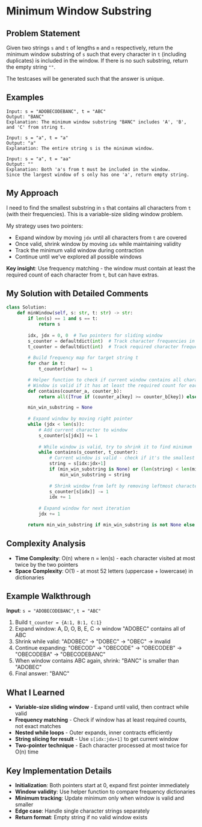 # Minimum Window Substring

## Problem Statement
Given two strings `s` and `t` of lengths `m` and `n` respectively, return the minimum window substring of `s` such that every character in `t` (including duplicates) is included in the window. If there is no such substring, return the empty string `""`.

The testcases will be generated such that the answer is unique.

## Examples
```
Input: s = "ADOBECODEBANC", t = "ABC"
Output: "BANC"
Explanation: The minimum window substring "BANC" includes 'A', 'B', and 'C' from string t.

Input: s = "a", t = "a"
Output: "a"
Explanation: The entire string s is the minimum window.

Input: s = "a", t = "aa"
Output: ""
Explanation: Both 'a's from t must be included in the window.
Since the largest window of s only has one 'a', return empty string.
```

## My Approach
I need to find the smallest substring in `s` that contains all characters from `t` (with their frequencies). This is a variable-size sliding window problem.

My strategy uses two pointers:
- Expand window by moving `jdx` until all characters from `t` are covered
- Once valid, shrink window by moving `idx` while maintaining validity
- Track the minimum valid window during contraction
- Continue until we've explored all possible windows

**Key insight**: Use frequency matching - the window must contain at least the required count of each character from `t`, but can have extras.

## My Solution with Detailed Comments
```python
class Solution:
    def minWindow(self, s: str, t: str) -> str:
        if len(s) == 1 and s == t:
            return s
            
        idx, jdx = 0, 0  # Two pointers for sliding window
        s_counter = defaultdict(int)  # Track character frequencies in current window
        t_counter = defaultdict(int)  # Track required character frequencies
        
        # Build frequency map for target string t
        for char in t:
            t_counter[char] += 1

        # Helper function to check if current window contains all characters of t
        # Window is valid if it has at least the required count for each character
        def contains(counter_a, counter_b):
            return all([True if (counter_a[key] >= counter_b[key]) else False for key in counter_b.keys()])

        min_win_substring = None
        
        # Expand window by moving right pointer
        while (jdx < len(s)):
            # Add current character to window
            s_counter[s[jdx]] += 1
            
            # While window is valid, try to shrink it to find minimum
            while contains(s_counter, t_counter):
                # Current window is valid - check if it's the smallest so far
                string = s[idx:jdx+1]
                if (min_win_substring is None) or (len(string) < len(min_win_substring)):
                    min_win_substring = string
                
                # Shrink window from left by removing leftmost character
                s_counter[s[idx]] -= 1
                idx += 1
            
            # Expand window for next iteration
            jdx += 1

        return min_win_substring if min_win_substring is not None else ""
```

## Complexity Analysis
- **Time Complexity**: O(n) where n = len(s) - each character visited at most twice by the two pointers
- **Space Complexity**: O(1) - at most 52 letters (uppercase + lowercase) in dictionaries

## Example Walkthrough
**Input**: `s = "ADOBECODEBANC"`, `t = "ABC"`

1. Build `t_counter = {A:1, B:1, C:1}`
2. Expand window: A, D, O, B, E, C → window "ADOBEC" contains all of ABC
3. Shrink while valid: "ADOBEC" → "DOBEC" → "OBEC" → invalid
4. Continue expanding: "OBECOD" → "OBECODE" → "OBECODEB" → "OBECODEBA" → "OBECODEBANC"
5. When window contains ABC again, shrink: "BANC" is smaller than "ADOBEC"
6. Final answer: "BANC"

## What I Learned
- **Variable-size sliding window** - Expand until valid, then contract while valid
- **Frequency matching** - Check if window has at least required counts, not exact matches
- **Nested while loops** - Outer expands, inner contracts efficiently
- **String slicing for result** - Use `s[idx:jdx+1]` to get current window
- **Two-pointer technique** - Each character processed at most twice for O(n) time

## Key Implementation Details
- **Initialization**: Both pointers start at 0, expand first pointer immediately
- **Window validity**: Use helper function to compare frequency dictionaries
- **Minimum tracking**: Update minimum only when window is valid and smaller
- **Edge case**: Handle single character strings separately
- **Return format**: Empty string if no valid window exists